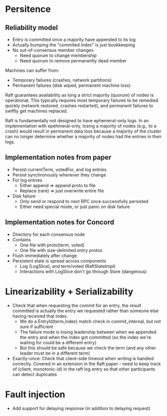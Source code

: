# Persitence

## Reliability model

* Entry is committed once a majority have appended to its log
* Actually bumping the "commited index" is just bookkeeping
* No out-of-consensus member changes
  * Need quorum to change membership
  * Need quorum to remove permanently dead member
  
Machines can suffer from:
* Temporary failures (crashes, network partitions)
* Permanent failures (disk wiped, permanent machine loss)

Raft guarantees availability as long a strict majority (quorum) of nodes is operational. This typically 
requires most temporary failures to be remedied quickly (network restored, crashes restarted), and 
permanent failures to swiftly get machines replaced. 

Raft is fundamentally not designed to have ephemeral-only logs. In an implementation with epehmeral-only,
losing a majority of nodes (e.g., to a crash) would result in permanent data loss because a majority of
the cluster can no longer determine whether a majority of nodes had the entries in their logs.

## Implementation notes from paper

* Persist currentTerm, votedFor, and log entries
* Persist synchronously whenever they change
* For log entries
  * Either append => append proto to file
  * Replace (rare) => just overwrite entire file
* Disk failure
  * Only send or respond to next RPC once successfully persisted
  * Either need special mode, or just panic on disk failure

## Implementation notes for Concord

* Directory for each consensus node
* Contains
  * One file with proto(term, voted)
  * One file with size-delimited entry protos
* Flush immediately after change
* Persistent state is spread across components
  * Log (LogSlice), and term/voted (RaftStateImpl)
  * Interactions with LogSlice don't go through Store (dangerous)

# Linearizability + Serializability

* Check that when requesting the commit for an entry, the result committed is actually the entry we requested rather
than someone else having received that index.
  * We do a EntryId(term,index) match check in commit_internal, but not sure if sufficient
  * The failure mode is losing leadership between when we appended the entry and when the index got committed (so the index we're waiting for could be a different entry)
  * But this should be safe because we check the term (and any other leader must be in a different term)
* Exactly-once: Check that client-side timeout when writing is handled correctly. Covered in an extension in the Raft paper - need to keep track of (client, monotonic-id) in the raft log entry so that other participants can detect duplicates

# Fault injection

* Add support for delaying response (in addition to delaying request)